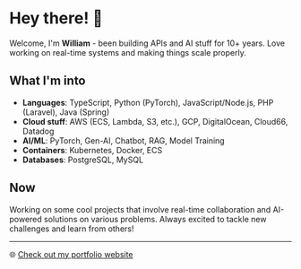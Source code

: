 # Hey there! 👋

Welcome, I'm **William** - been building APIs and AI stuff for 10+ years. Love working on real-time systems and making things scale properly.

## What I'm into

- **Languages**: TypeScript, Python (PyTorch), JavaScript/Node.js, PHP (Laravel), Java (Spring)
- **Cloud stuff**: AWS (ECS, Lambda, S3, etc.), GCP, DigitalOcean, Cloud66, Datadog
- **AI/ML**: PyTorch, Gen-AI, Chatbot, RAG, Model Training
- **Containers**: Kubernetes, Docker, ECS
- **Databases**: PostgreSQL, MySQL

## Now

Working on some cool projects that involve real-time collaboration and AI-powered solutions on various problems. Always excited to tackle new challenges and learn from others!

---

🌐 [Check out my portfolio website](https://william.wizmax.tech/)
